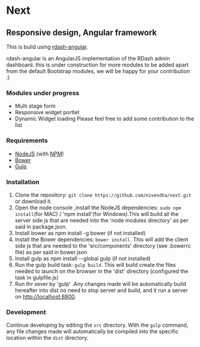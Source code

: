 # Next
## Responsive design, Angular framework
This is build using [rdash-angular](https://github.com/rdash/rdash-angular.git).

rdash-angular is an AngularJS implementation of the RDash admin dashboard. this is under construction for more modules to be added apart from the default Bootstrap modules, we will be happy for your contribution :)



### Modules under progress
* Multi stage form
* Responsive widget portlet
* Dynamic Widget loading
Please feel free to add some contribution to the list

### Requirements
* [NodeJS](http://nodejs.org/) (with [NPM](https://www.npmjs.org/))
* [Bower](http://bower.io)
* [Gulp](http://gulpjs.com)

### Installation
1. Clone the repository: `git clone https://github.com/nivendha/next.git` or download it.
2. Open the node console ,install the NodeJS dependencies: `sudo npm install`(for MAC) / 'npm install'(for Windows).This will build all the server side js that are needed into the 'node modules directory' as per said in package.json.
3. Install bower as npm install -g bower (if not installed)
4. Install the Bower dependencies: `bower install`. This will add the client side js that are needed to the 'src/components' directory (see .bowerrc file) as per said in bower.json
5. Install gulp as npm install --global gulp (if not installed)
4. Run the gulp build task: `gulp build`. This will build create the files needed to launch on the browser in the 'dist' directory (configured the task in gulpfile.js)
5. Run thr sever by 'gulp' .Any changes made will be automatically build hereafter into dist no need to stop server and build, and it run a server on [http://localhost:8800](http://localhost:8800).


### Development
Continue developing by editing the `src` directory. With the `gulp` command, any file changes made will automatically be compiled into the specific location within the `dist` directory.


